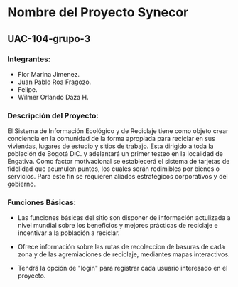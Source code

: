 # Nombre del Proyecto Synecor 

## UAC-104-grupo-3

### Integrantes:
* Flor Marina Jimenez.
* Juan Pablo Roa Fragozo.
* Felipe.
* Wilmer Orlando Daza H.

### Descripción del Proyecto:
El Sistema de Información Ecológico y de Reciclaje tiene como objeto crear conciencia en la comunidad de la forma apropiada para reciclar en sus viviendas, lugares de estudio y sitios de trabajo.
Esta dirigido a toda la población de Bogotá D.C. y adelantará un primer testeo en la localidad de Engativa.
Como factor motivacional se establecerá el sistema de tarjetas de fidelidad que acumulen puntos, los cuales serán redimibles por bienes o servicios.  Para este fin se requieren aliados estrategicos corporativos y del gobierno.


### Funciones Básicas:
* Las funciones básicas del sitio son disponer de información actulizada a nivel mundial sobre los beneficios y mejores prácticas de reciclaje e incentivar a la población a reciclar.  

* Ofrece información sobre las rutas de recoleccion de basuras de cada zona y de las agremiaciones de reciclaje, mediantes mapas interactivos.

* Tendrá la opción de "login" para registrar cada usuario interesado en el proyecto.


